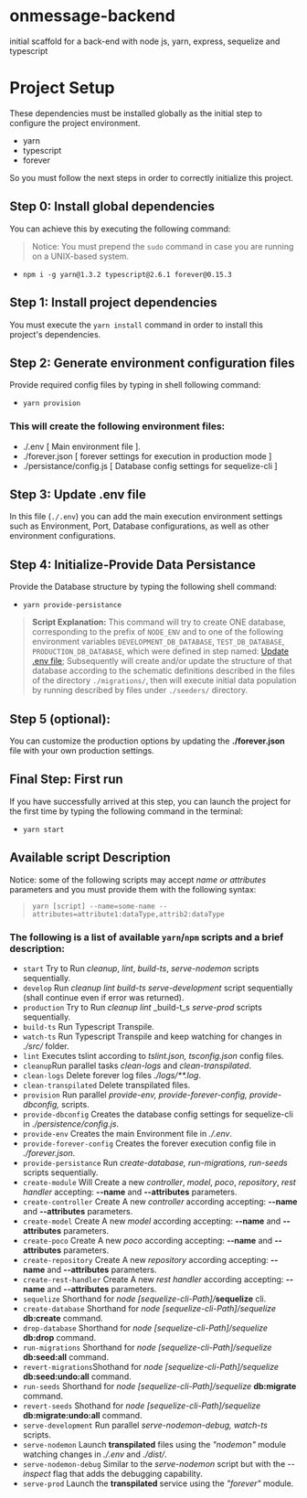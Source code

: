 # onmessage-backend
initial scaffold for a back-end with node js, yarn, express, sequelize and typescript

# Project Setup
These dependencies must be installed globally as the initial step to configure the project environment.
* yarn
* typescript
* forever

So you must follow the next steps in order to correctly initialize this project.

## Step 0: Install global dependencies
You can achieve this by executing the following command:
> Notice: You must prepend the `sudo` command in case you are running on a UNIX-based system.
* `npm i -g yarn@1.3.2 typescript@2.6.1 forever@0.15.3`

## Step 1: Install project dependencies
You must execute the `yarn install` command in order to install this project's dependencies.

## Step 2: Generate environment configuration files
Provide required config files by typing in shell following command:
* `yarn provision`
### This will create the following environment files:
* ./.env [ Main environment file ].
* ./forever.json [ forever settings for execution in production mode ]
* ./persistance/config.js [ Database config settings for sequelize-cli ]

## Step 3: Update .env file
In this file (`./.env`) you can add the main execution environment settings such as Environment, Port, Database configurations, as well as other environment configurations.

## Step 4: Initialize-Provide Data Persistance
Provide the Database structure by typing the following shell command:
* `yarn provide-persistance`

> **Script Explanation:**
This command will try to create ONE database, corresponding to the prefix of `NODE_ENV` and to one of the following environment variables `DEVELOPMENT_DB_DATABASE`, `TEST_DB_DATABASE`, `PRODUCTION_DB_DATABASE`, which were defined in step named: [Update .env file](#step-3-update-env-file); Subsequently will create and/or update the structure of that database according to the schematic definitions described in the files of the directory `./migrations/`, then will execute initial data population by running described by files under `./seeders/` directory.

## Step 5 (optional):
You can customize the production options by updating the **./forever.json** file with your own production settings.

## Final Step: First run
If you have successfully arrived at this step, you can launch the project for the first time by typing the following command in the terminal:

* `yarn start`

## Available script Description
Notice: some of the following scripts may accept _name or attributes_ parameters and you must provide them with the following syntax:
> `yarn [script] --name=some-name --attributes=attribute1:dataType,attrib2:dataType`

### The following is a list of available `yarn`/`npm` scripts and a brief description:
* `start` Try to Run _cleanup_, _lint_, _build-ts_, _serve-nodemon_ scripts sequentially.
* `develop` Run _cleanup_ _lint_ _build-ts_ _serve-development_ script sequentially (shall continue even if error was returned).
* `production` Try to Run _cleanup_ _lint_ _build-t_s _serve-prod_ scripts sequentially.
* `build-ts` Run Typescript Transpile.
* `watch-ts` Run Typescript Transpile and keep watching for changes in _./src/_ folder.
* `lint` Executes tslint according to _tslint.json, tsconfig.json_ config files.
* `cleanup`Run parallel tasks _clean-logs_ and _clean-transpilated_.
* `clean-logs` Delete forever log files _./logs/**.log_.
* `clean-transpilated` Delete transpilated files.
* `provision` Run parallel _provide-env, provide-forever-config, provide-dbconfig,_ scripts.
* `provide-dbconfig` Creates the database config settings for sequelize-cli in _./persistence/config.js_.
* `provide-env` Creates the main Environment file in _./.env_.
* `provide-forever-config` Creates the forever execution config file in _./forever.json_.
* `provide-persistance` Run _create-database, run-migrations, run-seeds_ scripts sequentially.
* `create-module` Will Create a new _controller_, _model_, _poco_, _repository_, _rest handler_ accepting: **--name** and **--attributes** parameters.
* `create-controller` Create A new _controller_ according accepting: **--name** and **--attributes** parameters.
* `create-model` Create A new _model_ according accepting: **--name** and **--attributes** parameters.
* `create-poco` Create A new _poco_ according accepting: **--name** and **--attributes** parameters.
* `create-repository` Create A new _repository_ according accepting: **--name** and **--attributes** parameters.
* `create-rest-handler` Create A new _rest handler_ according accepting: **--name** and **--attributes** parameters.
* `sequelize` Shorthand for _node [sequelize-cli-Path]/_**sequelize** cli.
* `create-database` Shorthand for _node [sequelize-cli-Path]/sequelize_ **db:create** command.
* `drop-database` Shorthand for _node [sequelize-cli-Path]/sequelize_ **db:drop** command.
* `run-migrations` Shorthand for _node [sequelize-cli-Path]/sequelize_ **db:seed:all** command.
* `revert-migrations`Shothand for _node [sequelize-cli-Path]/sequelize_ **db:seed:undo:all** command.
* `run-seeds` Shorthand for _node [sequelize-cli-Path]/sequelize_ **db:migrate** command.
* `revert-seeds` Shothand for _node [sequelize-cli-Path]/sequelize_ **db:migrate:undo:all** command.
* `serve-development` Run parallel _serve-nodemon-debug, watch-ts_ scripts.
* `serve-nodemon` Launch **transpilated** files using the _"nodemon"_ module watching changes in _./.env_ and _./dist/_.
* `serve-nodemon-debug` Similar to the _serve-nodemon_ script but with the _--inspect_ flag that adds the debugging capability.
* `serve-prod` Launch the **transpilated** service using the _"forever"_ module.
